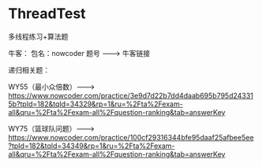 # ThreadTest
多线程练习+算法题

牛客：
包名：nowcoder
题号 ---> 牛客链接

递归相关题：

WY55（最小众倍数）---> https://www.nowcoder.com/practice/3e9d7d22b7dd4daab695b795d243315b?tpId=182&tqId=34329&rp=1&ru=%2Fta%2Fexam-all&qru=%2Fta%2Fexam-all%2Fquestion-ranking&tab=answerKey

WY75（篮球队问题）---> https://www.nowcoder.com/practice/100cf29316344bfe95daaf25afbee5ee?tpId=182&tqId=34349&rp=1&ru=%2Fta%2Fexam-all&qru=%2Fta%2Fexam-all%2Fquestion-ranking&tab=answerKey







